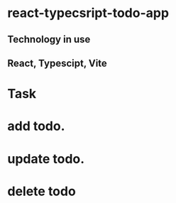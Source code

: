 # react-typecsript-todo-app

## Technology in use

## React, Typescipt, Vite

# Task
  # add todo.
  # update todo.
  # delete todo
